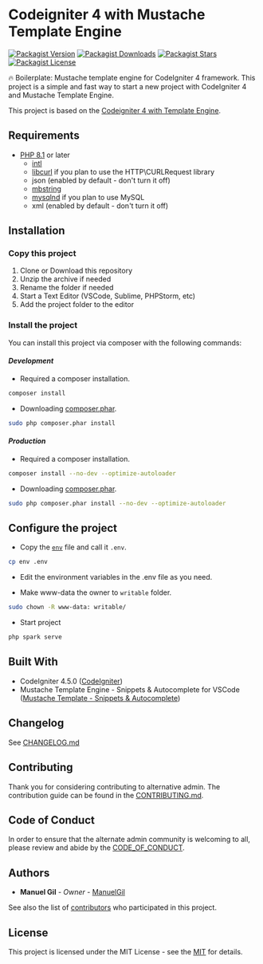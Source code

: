 # Codeigniter 4 with Mustache Template Engine

[![Packagist Version](https://img.shields.io/packagist/v/manuelgil/ci4-mustache?style=for-the-badge&logo=packagist)](https://packagist.org/packages/manuelgil/ci4-mustache)
[![Packagist Downloads](https://img.shields.io/packagist/dt/manuelgil/ci4-mustache?style=for-the-badge&logo=packagist)](https://packagist.org/packages/manuelgil/ci4-mustache)
[![Packagist Stars](https://img.shields.io/packagist/stars/manuelgil/ci4-mustache?style=for-the-badge&logo=github)](https://github.com/ManuelGil/ci4-mustache)
[![Packagist License](https://img.shields.io/packagist/l/manuelgil/ci4-mustache?style=for-the-badge&logo=github)](https://github.com/ManuelGil/ci4-mustache/blob/main/LICENSE)

🔥 Boilerplate: Mustache template engine for CodeIgniter 4 framework. This project is a simple and fast way to start a new project with CodeIgniter 4 and Mustache Template Engine.

This project is based on the [Codeigniter 4 with Template Engine](https://github.com/ManuelGil/ci4-template-engine).

## Requirements

- [PHP 8.1](https://www.php.net/releases/8_1_0.php) or later
  - [intl](http://php.net/manual/en/intl.requirements.php)
  - [libcurl](http://php.net/manual/en/curl.requirements.php) if you plan to use the HTTP\CURLRequest library
  - json (enabled by default - don't turn it off)
  - [mbstring](http://php.net/manual/en/mbstring.installation.php)
  - [mysqlnd](http://php.net/manual/en/mysqlnd.install.php) if you plan to use MySQL
  - xml (enabled by default - don't turn it off)

## Installation

### Copy this project

1. Clone or Download this repository
2. Unzip the archive if needed
3. Rename the folder if needed
4. Start a Text Editor (VSCode, Sublime, PHPStorm, etc)
5. Add the project folder to the editor

### Install the project

You can install this project via composer with the following commands:

#### _Development_

- Required a composer installation.

```bash
composer install
```

- Downloading [composer.phar](https://getcomposer.org/download/).

```bash
sudo php composer.phar install
```

#### _Production_

- Required a composer installation.

```bash
composer install --no-dev --optimize-autoloader
```

- Downloading [composer.phar](https://getcomposer.org/download/).

```bash
sudo php composer.phar install --no-dev --optimize-autoloader
```

## Configure the project

- Copy the [`env`](./env) file and call it `.env`.

```bash
cp env .env
```

- Edit the environment variables in the .env file as you need.

- Make www-data the owner to `writable` folder.

```bash
sudo chown -R www-data: writable/
```

- Start project

```bash
php spark serve
```

## Built With

- CodeIgniter 4.5.0 ([CodeIgniter](https://www.codeigniter.com/download))
- Mustache Template Engine - Snippets & Autocomplete for VSCode ([Mustache Template - Snippets & Autocomplete](https://marketplace.visualstudio.com/items?itemName=imgildev.vscode-mustache-snippets))

## Changelog

See [CHANGELOG.md](./CHANGELOG.md)

## Contributing

Thank you for considering contributing to alternative admin. The contribution guide can be found in the [CONTRIBUTING.md](./.github/CONTRIBUTING.md).

## Code of Conduct

In order to ensure that the alternate admin community is welcoming to all, please review and abide by the [CODE_OF_CONDUCT](./.github/CODE_OF_CONDUCT.md).

## Authors

- **Manuel Gil** - _Owner_ - [ManuelGil](https://github.com/ManuelGil)

See also the list of [contributors](https://github.com/ManuelGil/ci4-mustache/contributors)
who participated in this project.

## License

This project is licensed under the MIT License - see the [MIT](https://opensource.org/licenses/MIT) for details.
